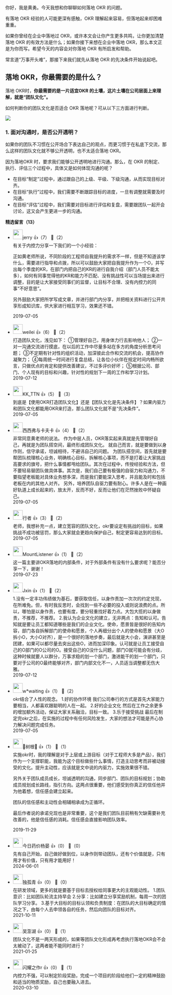 你好，我是黄勇。今天我想和你聊聊如何落地 OKR 的问题。

有落地 OKR 经验的人可能更深有感触，OKR 理解起来容易，但落地起来却困难重重。

如果你曾经在企业中落地过 OKR，或许本文会让你产生更多共鸣，让你更加清楚落地 OKR 的有效方法是什么；如果你接下来想在企业中落地 OKR，那么本文正是为你而写。希望今天的内容会对你落地 OKR 有所启发和帮助。

常言道“万事开头难”，那接下来我们就先从落地 OKR 的先决条件开始说起吧。

## 落地 OKR，你最需要的是什么？

落地 OKR时，**你最需要的是一片适宜OKR 的土壤，这片土壤在公司层面上来理解，就是“团队文化”。**

如何判断你的团队文化是否适合 OKR 落地呢？可从以下三方面进行判断。

![](https://static001.geekbang.org/resource/image/0c/24/0cf64f68ec357613865cfb38b351a424.png?wh=650%2A287)

### 1. 面对沟通时，是否公开透明？

如果你的团队不习惯在公开场合下表达自己的观点，而更习惯于在私底下交流，那么这样的团队文化就不够公开透明，也不太适合落地 OKR。

因为落地OKR 时，要求我们能够公开透明地进行沟通。那么，在 OKR 的制定、执行、评估三个过程中，具体又是如何体现沟通的呢？

- 在目标“制定”过程中，通过跟自己的上级、平级、下级沟通，从而实现目标对齐。
- 在目标“执行”过程中，我们需要不断跟踪目标的进度，一旦有调整就需要及时沟通。
- 在目标“评估”过程中，我们需要对目标进行评估和复盘，需要跟团队一起开会讨论，这又会产生更进一步的沟通。
<div><strong>精选留言（13）</strong></div><ul>
<li><img src="https://static001.geekbang.org/account/avatar/00/18/45/42/d2cb8435.jpg" width="30px"><span>jerry</span> 👍（7） 💬（2）<div>有关于内控力分享一下我们的一个小经验：

正如黄老师所说，不同阶段的工程师自我提升的需求不一样，但是不知道该学什么，需要进行指导和点拨，所以可以鼓励大家把自我提升作为一个O，并写出每个季度的KR，在部门内把自己的KR的进行自我介绍（部门人员不能太多），如何有同事觉得他的KR和能力不匹配、没有挑战性可以当场提出来进行调整，目的是让大家接受同事们的监督，让目标不合理、没有内控力的同事“不好意思”。

另外鼓励大家把所学写成文章，并进行部门内分享，并把相关资料进行公开共享形成知识库，供大家进行相互学习，效果还不错。
</div>2019-07-05</li><br/><li><img src="https://static001.geekbang.org/account/avatar/00/10/26/a8/3ec2d0fd.jpg" width="30px"><span>weilei</span> 👍（6） 💬（2）<div>打造团队文化，浅见如下：
①管理好自己，用身体力行去影响他人；
②一对一沟通交流进行摸底，在以后的工作中尽量多站在多方的角度分析思考问题；
③不定期有针对性的组织活动，加深彼此合作和交流的机会，提高协作凝聚力；
④每周统一时间进行复盘总结，让各位小伙伴在规定时间内畅所欲言，只做优点的肯定和提供改善建议，不过多评价好坏；
⑤根据公司、部门、个人现有的目标和兴趣，针对性的规划下一周的工作和学习计划。</div>2019-07-12</li><br/><li><img src="https://static001.geekbang.org/account/avatar/00/10/30/cb/95ea2150.jpg" width="30px"><span>KK_TTN</span> 👍（5） 💬（3）<div>到底是【使用OKR打造团队文化】还是【团队文化是先决条件】？如果内驱力和团队文化都能用OKR来打造，那么团队文化就不是“先决条件”。</div>2019-07-05</li><br/><li><img src="https://static001.geekbang.org/account/avatar/00/0f/48/ee/96a7d638.jpg" width="30px"><span>西西弗与卡夫卡</span> 👍（4） 💬（2）<div>非常同意黄老师的说法。
作为中层人员，OKR落实起来真就是先管理好自己，再就是为团队搭空间，最终形成团队文化。
就自己而言，就是要做到以身作则，信守承诺，坦诚相待，不避讳自己的问题。
为团队搭空间，首先就是要帮团队梳理核心业务，明确核心目标，拆解核心事项，而不是打着让大家挑战高要求的旗号，把什么事情都甩给团队。其次在过程中，传授经验和方法，但不要轻易替团队做具体事。其次是，我们自己要有极强的自驱力和沟通力，不要指望老板能对具体业务想多深，而是我们要能深入思考，并且能及时和包括老板在内的其他人对齐。
另外，培养团队自驱力要有耐心。许多人是在一种画好轨道上成长起来的，放太开，反而不好，反而让他们在茫然挫败中怀疑自己。</div>2019-07-05</li><br/><li><img src="https://static001.geekbang.org/account/avatar/00/10/3b/36/2d61e080.jpg" width="30px"><span>行者</span> 👍（3） 💬（2）<div>老师，我想补充一点，建立宽容的团队文化，okr要设定有挑战的目标，如果挑战不成功被惩罚，那么大家就会更趋向保护自己，制定更容易达到的目标。</div>2019-07-05</li><br/><li><img src="https://static001.geekbang.org/account/avatar/00/16/0d/39/12fe514b.jpg" width="30px"><span>MountListener</span> 👍（1） 💬（2）<div>这一篇主要讲OKR落地的内部条件，对于外部条件有没有什么要求呢？能否分享一下，谢谢！</div>2019-07-23</li><br/><li><img src="https://static001.geekbang.org/account/avatar/00/13/17/27/ec30d30a.jpg" width="30px"><span>Jxin</span> 👍（1） 💬（2）<div>1.没有一定丰功伟绩做为基石，要获取信任，以身作责加一次次的约定兑现，在所难免。但，有时我反思时，会找到一些不必要的投入或则说浪费的点。所以，哪怕是以身作责，也要有度，要分轻重找好着力点。大包大揽的以身做责，不推荐，不推荐。
2.我认为企业文化的建立，无非两点：告知和认可。告知就是要让员工都知道哪些是我们的企业文化。使命，愿景皆是很好的告知内容，部门各自拆解部门的使命和愿景，个人再细分出个人的使命和愿景（大O拆小O，大小O对齐），是一个很好的落地步奏，最后就是大小会，演讲甚至是团建，如果可以都尽量去突出这些O，进而加深印象。认可就是让员工接受自己的O部门的O公司的O。接受自己的O没什么问题，部门O就可能会有分歧，这种时候就要人以群分，万事求稳的划一个部门，激进能干的划一个部门，只要对于公司的O最终能够对齐，部门内部文化不一，人员适当调整都无伤大雅。</div>2019-07-12</li><br/><li><img src="https://static001.geekbang.org/account/avatar/00/11/1e/84/03053efe.jpg" width="30px"><span>w*waiting</span> 👍（1） 💬（2）<div>okr结合了人性的观念。
1.好的协作环境
我们公司奉行的方式是首先大家能力要相当，人都喜欢跟聪明的人在一起。
2.好的企业文化
然后在工作之余更多的增加额外活动，保证大家关系融洽，目标一致。
3.乐于接受挑战
最后在制定完okr之后，在实施的过程中有任何风险发生，大家的想法才可能是齐心协力解决问题完成任务。</div>2019-07-05</li><br/><li><img src="https://static001.geekbang.org/account/avatar/00/11/af/94/6949a55c.jpg" width="30px"><span>🌲树根🌲</span> 👍（1） 💬（1）<div>实施okr时，我的理解是对于上层或上游目标（对于工程师大多是产品），我们作为一个支撑职能，我能为这个目标做些什么事情，打造主动思考而非被动接受的文化。提升主动性，应该就是文中说的内驱力，实施效果很不错。

另外关于团队成员成长，坦诚透明的沟通，同步部门、团队的目标规划；协助成员规划成长路线，指引方向。这两点很重要，他们感受到你真正的信任他并为他着想，信任感会建立起来。

团队的信任感和主动性会相辅相承成为正循环。

最后作者说的承诺兑现也是非常重要，这个是我们团队目前稍有欠缺需要补充改善的，他是信任感的消耗。信任感会直接影响团队效率。</div>2019-11-29</li><br/><li><img src="https://static001.geekbang.org/account/avatar/00/3b/82/f8/0b5d032d.jpg" width="30px"><span>今日药价杨晏</span> 👍（0） 💬（0）<div>先有自己开始，自己做好做到位，以身作则带动团队，还有个价值就是，只有用才有价值，只有用才能用好！</div>2024-06-01</li><br/><li><img src="https://static001.geekbang.org/account/avatar/00/10/e6/f0/7db9e539.jpg" width="30px"><span>独孤青</span> 👍（0） 💬（0）<div>在研发领域，更多的就是要基于目标去授权给同事更大的主观能动性。
1.团队意识：比如团队轮流主持早会
2.分享：比如建立分享奖励机制，每周一次的团队学习分享。
3.基于大目标的目标认领和负责制度：在团队的大目标确定的情况之下，由每个人去申领各自的任务，然后向团队的目标对齐。</div>2021-10-11</li><br/><li><img src="https://static001.geekbang.org/account/avatar/00/17/e1/54/a41c6a89.jpg" width="30px"><span>吴澎湖</span> 👍（0） 💬（1）<div>团队文化不是一两天形成的，如果等团队文化形成再考虑执行落地OKR会不会太被动了，这两者能不能同时进行？</div>2021-01-25</li><br/><li><img src="https://static001.geekbang.org/account/avatar/00/1a/21/4a/05c36143.jpg" width="30px"><span>闪耀之作r</span> 👍（0） 💬（1）<div>内控力不强，可以制定阶段奖励，完成一个项目的阶段给他们一定的精神鼓励和适当的物质奖励，自己也要融入进去。</div>2020-03-10</li><br/>
</ul>